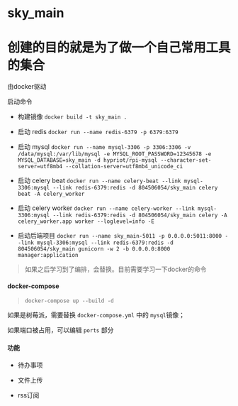 # sky_main

# 创建的目的就是为了做一个自己常用工具的集合

由docker驱动

启动命令

* 构建镜像 `docker build -t sky_main .`

* 启动 redis `docker run --name redis-6379 -p 6379:6379`

* 启动 mysql `docker run --name mysql-3306 -p 3306:3306 -v /data/mysql:/var/lib/mysql -e MYSQL_ROOT_PASSWORD=12345678 -e MYSQL_DATABASE=sky_main -d hypriot/rpi-mysql --character-set-server=utf8mb4 --collation-server=utf8mb4_unicode_ci`

* 启动 celery beat `docker run --name celery-beat --link mysql-3306:mysql --link redis-6379:redis -d 804506054/sky_main celery beat -A celery_worker`

* 启动 celery worker `docker run --name celery-worker --link mysql-3306:mysql --link redis-6379:redis -d 804506054/sky_main celery -A celery_worker.app worker --loglevel=info -E`

* 启动后端项目 `docker run --name sky_main-5011 -p 0.0.0.0:5011:8000 --link mysql-3306:mysql --link redis-6379:redis -d 804506054/sky_main gunicorn -w 2 -b 0.0.0.0:8000 manager:application`

> 如果之后学习到了编排，会替换。目前需要学习一下docker的命令

#### docker-compose

> `docker-compose up --build -d`

如果是树莓派，需要替换 `docker-compose.yml` 中的 `mysql`镜像；

如果端口被占用，可以编辑 `ports` 部分

#### 功能

* 待办事项

* 文件上传

* rss订阅

